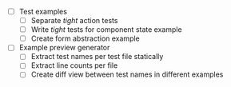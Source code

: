 - [ ] Test examples
  - [ ] Separate _tight_ action tests
  - [ ] Write _tight_ tests for component state example
  - [ ] Create form abstraction example
- [ ] Example preview generator
  - [ ] Extract test names per test file statically
  - [ ] Extract line counts per file
  - [ ] Create diff view between test names in different examples
